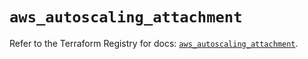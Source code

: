 # `aws_autoscaling_attachment`

Refer to the Terraform Registry for docs: [`aws_autoscaling_attachment`](https://registry.terraform.io/providers/hashicorp/aws/5.92.0/docs/resources/autoscaling_attachment).
